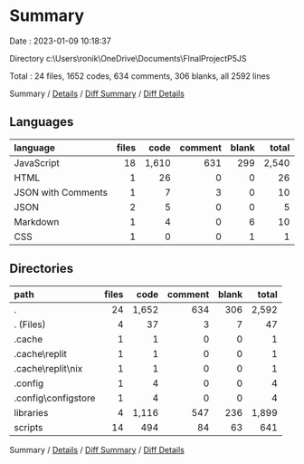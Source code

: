 # Summary

Date : 2023-01-09 10:18:37

Directory c:\\Users\\ronik\\OneDrive\\Documents\\FInalProjectP5JS

Total : 24 files,  1652 codes, 634 comments, 306 blanks, all 2592 lines

Summary / [Details](details.md) / [Diff Summary](diff.md) / [Diff Details](diff-details.md)

## Languages
| language | files | code | comment | blank | total |
| :--- | ---: | ---: | ---: | ---: | ---: |
| JavaScript | 18 | 1,610 | 631 | 299 | 2,540 |
| HTML | 1 | 26 | 0 | 0 | 26 |
| JSON with Comments | 1 | 7 | 3 | 0 | 10 |
| JSON | 2 | 5 | 0 | 0 | 5 |
| Markdown | 1 | 4 | 0 | 6 | 10 |
| CSS | 1 | 0 | 0 | 1 | 1 |

## Directories
| path | files | code | comment | blank | total |
| :--- | ---: | ---: | ---: | ---: | ---: |
| . | 24 | 1,652 | 634 | 306 | 2,592 |
| . (Files) | 4 | 37 | 3 | 7 | 47 |
| .cache | 1 | 1 | 0 | 0 | 1 |
| .cache\\replit | 1 | 1 | 0 | 0 | 1 |
| .cache\\replit\\nix | 1 | 1 | 0 | 0 | 1 |
| .config | 1 | 4 | 0 | 0 | 4 |
| .config\\configstore | 1 | 4 | 0 | 0 | 4 |
| libraries | 4 | 1,116 | 547 | 236 | 1,899 |
| scripts | 14 | 494 | 84 | 63 | 641 |

Summary / [Details](details.md) / [Diff Summary](diff.md) / [Diff Details](diff-details.md)